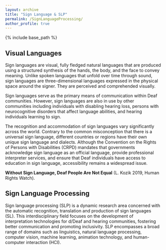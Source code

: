 ```yaml
---
layout: archive
title: "Sign Language & SLP"
permalink: /SignLanguageProcessing/
author_profile: true
---
```


{% include base_path %}

## Visual Languages

Sign languages are visual, fully fledged natural languages that are produced using a structured synthesis of the hands, the body, and the face to convey meaning. Unlike spoken languages that unfold over time through sound, sign languages are three-dimensional languages expressed in the physical space around the signer. They are perceived and comprehended visually.

Sign languages serve as the primary means of communication within Deaf communities. However, sign languages are also in use by other communities including individuals with disabling hearing loss, persons with neurocognitive disorders that affect language abilities, and hearing individuals learning to sign.

The recognition and accommodation of sign languages vary significantly across the world. Contrary to the common misconception that there is a universal sign language, different countries or regions have their own unique sign language and dialects.  Although the Convention on the Rights of Persons with Disabilities (CRPD) mandates that governments acknowledge sign language as an official language, provide professional interpreter services, and ensure that Deaf individuals have access to education in sign language, accessibility remains a widespread issue. 

__Without Sign Language, Deaf People Are Not Equal__ (L. Kozik 2019, Human Rights Watch).


## Sign Language Processing
Sign language processing (SLP) is a dynamic research area concerned with the automatic recognition, translation and production of sign languages (SL). This interdisciplinary field focuses on the development of interpretation technologies for d/Deaf and hearing communities, fostering better communication and promoting inclusivity. SLP encompasses a broad range of domains such as linguistics, natural language processing, computer vision, machine learning, animation technology, and human-computer interaction (HCI).

